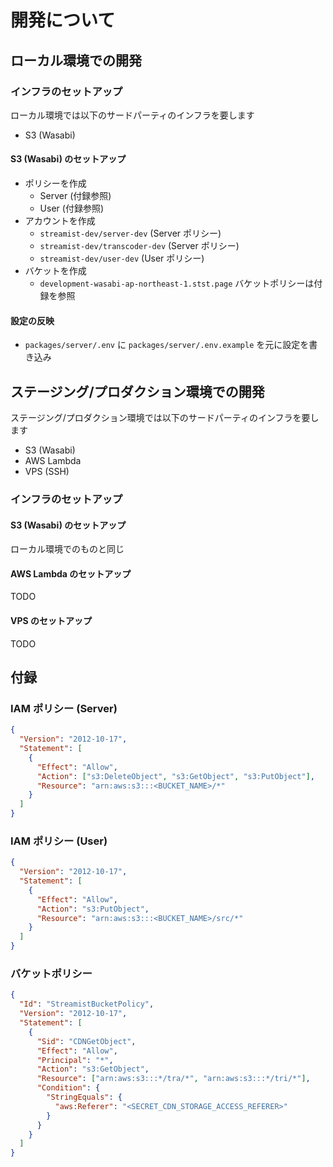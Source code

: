 # 開発について

## ローカル環境での開発

### インフラのセットアップ

ローカル環境では以下のサードパーティのインフラを要します

- S3 (Wasabi)

#### S3 (Wasabi) のセットアップ

- ポリシーを作成
  - Server (付録参照)
  - User (付録参照)
- アカウントを作成
  - `streamist-dev/server-dev` (Server ポリシー)
  - `streamist-dev/transcoder-dev` (Server ポリシー)
  - `streamist-dev/user-dev` (User ポリシー)
- バケットを作成
  - `development-wasabi-ap-northeast-1.stst.page`
    バケットポリシーは付録を参照

#### 設定の反映

- `packages/server/.env` に `packages/server/.env.example` を元に設定を書き込み

## ステージング/プロダクション環境での開発

ステージング/プロダクション環境では以下のサードパーティのインフラを要します

- S3 (Wasabi)
- AWS Lambda
- VPS (SSH)

### インフラのセットアップ

#### S3 (Wasabi) のセットアップ

ローカル環境でのものと同じ

#### AWS Lambda のセットアップ

TODO

#### VPS のセットアップ

TODO

## 付録

### IAM ポリシー (Server)

```json
{
  "Version": "2012-10-17",
  "Statement": [
    {
      "Effect": "Allow",
      "Action": ["s3:DeleteObject", "s3:GetObject", "s3:PutObject"],
      "Resource": "arn:aws:s3:::<BUCKET_NAME>/*"
    }
  ]
}
```

### IAM ポリシー (User)

```json
{
  "Version": "2012-10-17",
  "Statement": [
    {
      "Effect": "Allow",
      "Action": "s3:PutObject",
      "Resource": "arn:aws:s3:::<BUCKET_NAME>/src/*"
    }
  ]
}
```

### バケットポリシー

```json
{
  "Id": "StreamistBucketPolicy",
  "Version": "2012-10-17",
  "Statement": [
    {
      "Sid": "CDNGetObject",
      "Effect": "Allow",
      "Principal": "*",
      "Action": "s3:GetObject",
      "Resource": ["arn:aws:s3:::*/tra/*", "arn:aws:s3:::*/tri/*"],
      "Condition": {
        "StringEquals": {
          "aws:Referer": "<SECRET_CDN_STORAGE_ACCESS_REFERER>"
        }
      }
    }
  ]
}
```

